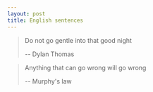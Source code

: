 ```yaml
---
layout: post
title: English sentences
---
```


> Do not go gentle into that good night
> 
> -- Dylan Thomas

> Anything that can go wrong will go wrong
> 
> -- Murphy's law